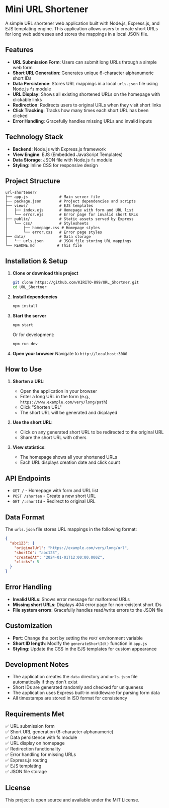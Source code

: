 # Mini URL Shortener

A simple URL shortener web application built with Node.js, Express.js, and EJS templating engine. This application allows users to create short URLs for long web addresses and stores the mappings in a local JSON file.

## Features

- **URL Submission Form**: Users can submit long URLs through a simple web form
- **Short URL Generation**: Generates unique 6-character alphanumeric short IDs
- **Data Persistence**: Stores URL mappings in a local `urls.json` file using Node.js `fs` module
- **URL Display**: Shows all existing shortened URLs on the homepage with clickable links
- **Redirection**: Redirects users to original URLs when they visit short links
- **Click Tracking**: Tracks how many times each short URL has been clicked
- **Error Handling**: Gracefully handles missing URLs and invalid inputs

## Technology Stack

- **Backend**: Node.js with Express.js framework
- **View Engine**: EJS (Embedded JavaScript Templates)
- **Data Storage**: JSON file with Node.js `fs` module
- **Styling**: Inline CSS for responsive design

## Project Structure

```
url-shortener/
├── app.js              # Main server file
├── package.json        # Project dependencies and scripts
├── views/              # EJS templates
│   ├── index.ejs       # Homepage with form and URL list
│   └── error.ejs       # Error page for invalid short URLs
├── public/             # Static assets served by Express
│   └── css/            # Stylesheets
│       ├── homepage.css # Homepage styles
│       └── error.css   # Error page styles
├── data/               # Data storage
│   └── urls.json       # JSON file storing URL mappings
└── README.md          # This file
```

## Installation & Setup

1. **Clone or download this project**
   ```bash
   git clone https://github.com/KIRITO-899/URL_Shortner.git
   cd URL_Shortner
   ```

2. **Install dependencies**
   ```bash
   npm install
   ```

3. **Start the server**
   ```bash
   npm start
   ```
   
   Or for development:
   ```bash
   npm run dev
   ```

4. **Open your browser**
   Navigate to `http://localhost:3000`

## How to Use

1. **Shorten a URL**:
   - Open the application in your browser
   - Enter a long URL in the form (e.g., `https://www.example.com/very/long/path`)
   - Click "Shorten URL"
   - The short URL will be generated and displayed

2. **Use the short URL**:
   - Click on any generated short URL to be redirected to the original URL
   - Share the short URL with others

3. **View statistics**:
   - The homepage shows all your shortened URLs
   - Each URL displays creation date and click count

## API Endpoints

- `GET /` - Homepage with form and URL list
- `POST /shorten` - Create a new short URL
- `GET /:shortId` - Redirect to original URL

## Data Format

The `urls.json` file stores URL mappings in the following format:

```json
{
  "abc123": {
    "originalUrl": "https://example.com/very/long/url",
    "shortId": "abc123",
    "createdAt": "2024-01-01T12:00:00.000Z",
    "clicks": 5
  }
}
```

## Error Handling

- **Invalid URLs**: Shows error message for malformed URLs
- **Missing short URLs**: Displays 404 error page for non-existent short IDs
- **File system errors**: Gracefully handles read/write errors to the JSON file

## Customization

- **Port**: Change the port by setting the `PORT` environment variable
- **Short ID length**: Modify the `generateShortId()` function in `app.js`
- **Styling**: Update the CSS in the EJS templates for custom appearance

## Development Notes

- The application creates the `data` directory and `urls.json` file automatically if they don't exist
- Short IDs are generated randomly and checked for uniqueness
- The application uses Express built-in middleware for parsing form data
- All timestamps are stored in ISO format for consistency

## Requirements Met

✅ URL submission form  
✅ Short URL generation (6-character alphanumeric)  
✅ Data persistence with fs module  
✅ URL display on homepage  
✅ Redirection functionality  
✅ Error handling for missing URLs  
✅ Express.js routing  
✅ EJS templating  
✅ JSON file storage  

## License

This project is open source and available under the MIT License.
